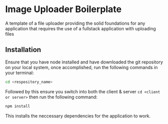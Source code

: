 # Image Uploader Boilerplate

A template of a file uploader providing the solid foundations for any application that requires the use of a fullstack application with uploading files

## Installation 
Ensure that you have node installed and have downloaded the git repository on your local system, once accomplished, run the following commands in your terminal:

```sh
cd <respository_name>
```

Followed by this ensure you switch into both the client & server ```cd <client or server>``` then run the following command:

```sh
npm install
```

This installs the neccessary dependencies for the application to work.
